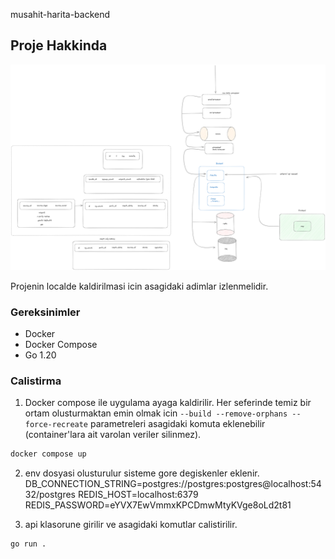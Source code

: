 musahit-harita-backend

## Proje Hakkinda

![architecture](/static/structure.png)

Projenin localde kaldirilmasi icin asagidaki adimlar izlenmelidir.

### Gereksinimler

- Docker
- Docker Compose
- Go 1.20

### Calistirma

1. Docker compose ile uygulama ayaga kaldirilir. Her seferinde temiz bir ortam olusturmaktan emin olmak icin `--build --remove-orphans --force-recreate` parametreleri asagidaki komuta eklenebilir (container'lara ait varolan veriler silinmez).
```bash
docker compose up
```

2. env dosyasi olusturulur sisteme gore degiskenler eklenir.
   DB_CONNECTION_STRING=postgres://postgres:postgres@localhost:5432/postgres
   REDIS_HOST=localhost:6379
   REDIS_PASSWORD=eYVX7EwVmmxKPCDmwMtyKVge8oLd2t81

3. api klasorune girilir ve asagidaki komutlar calistirilir.
```bash
go run . 
```
